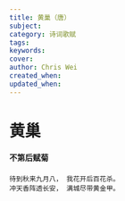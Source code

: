 ```yaml
---
title: 黄巢（唐）
subject: 
category: 诗词歌赋
tags: 
keywords: 
cover: 
author: Chris Wei
created_when: 
updated_when: 
---
```


# 黄巢

#### 不第后赋菊

```
待到秋来九月八， 我花开后百花杀。
冲天香阵透长安， 满城尽带黄金甲。
```
